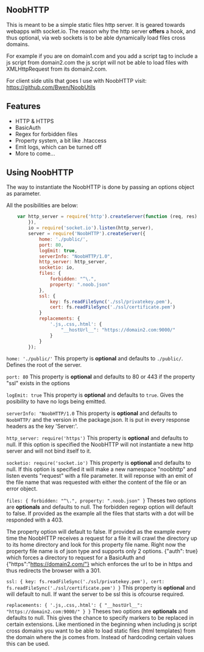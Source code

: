 ## NoobHTTP
This is meant to be a simple static files http server. It is geared towards
webapps with socket.io. The reason why the http server __offers__ a hook,
and thus optional, via web sockets is to be able dynamically load files cross domains.

For example if you are on domain1.com and you add a script tag to include a js script
from domain2.com the js script will not be able to load files with XMLHttpRequest from
its domain2.com.

For client side utils that goes I use with NoobHTTP visit: https://github.com/Bwen/NoobUtils

## Features
 - HTTP & HTTPS
 - BasicAuth
 - Regex for forbidden files
 - Property system, a bit like .htaccess
 - Emit logs, which can be turned off
 - More to come...

## Using NoobHTTP
The way to instantiate the NoobHTTP is done by passing an options object as parameter.

All the posibilities are below:
```javascript
    var http_server = require('http').createServer(function (req, res) {
        }),
        io = require('socket.io').listen(http_server),
        server = require('NoobHTTP').createServer({
            home: './public/',
            port: 80,
            logEmit: true,
            serverInfo: "NoobHTTP/1.0",
            http_server: http_server,
            socketio: io,
            files: {
                forbidden: "^\.",
                property: ".noob.json"
            },
            ssl: {
                key: fs.readFileSync('./ssl/privatekey.pem'),
                cert: fs.readFileSync('./ssl/certificate.pem')
            }
            replacements: {
                '.js,.css,.html': {
                    "__hostUrl__": "https://domain2.com:9000/"
                }
            }
        });
```

`home: './public/'`
This property is __optional__ and defaults to `./public/`.
Defines the root of the server.

`port: 80`
This property is __optional__ and defaults to 80 or 443 if the property "ssl" exists in the options

`logEmit: true`
This property is __optional__ and defaults to `true`.
Gives the posibility to have no logs being emitted.

`serverInfo: "NoobHTTP/1.0`
This property is __optional__ and defaults to `NoobHTTP/` and the version in the package.json.
It is put in every response headers as the key 'Server:'.

`http_server: require('https')`
This property is __optional__ and defaults to null.
If this option is specified the NoobHTTP will not instantiate a new http server
and will not bind itself to it.

`socketio: require('socket.io')`
This property is __optional__ and defaults to null.
If this option is specified it will make a new namespace "noobhttp" and listen
events "request" with a file parameter. It will reponse with an emit of the file
name that was requested with either the content of the file or an error object.

`files: {
    forbidden: "^\.",
    property: ".noob.json"
}`
Theses two options are __optionals__ and defaults to null.
The forbidden regexp option will default to false. If provided as the example all the
files that starts with a dot will be responded with a 403.

The property option will default to false. If provided as the example every time the
NoobHTTP receives a request for a file it will crawl the directory up to its home
directory and look for this property file name. Right now the property file name is of
json type and supports only 2 options. {"auth": true} which forces a directory to request
for a BasicAuth and {"https":"https://domain2.com/"} which enforces the url to be in https
and thus redirects the browser with a 301.

`ssl: {
    key: fs.readFileSync('./ssl/privatekey.pem'),
    cert: fs.readFileSync('./ssl/certificate.pem')
}`
This property is __optional__ and will default to null.
If want the server to be ssl this is ofcourse required.

`replacements: {
    '.js,.css,.html': {
        "__hostUrl__": "https://domain2.com:9000/"
    }
}`
Theses two options are __optionals__ and defaults to null.
This gives the chance to specify markers to be replaced in certain extensions. Like
mentioned in the beginning when including js script cross domains you want to be able
to load static files (html templates) from the domain where the js comes from. Instead
of hardcoding certain values this can be used.
